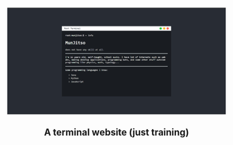 <img align="center" src="./public/pageview.png" alt="terminal-site"></img>
<h2 align="center">A terminal website (just training)</h2>
